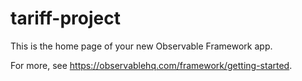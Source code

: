 # tariff-project

This is the home page of your new Observable Framework app.

For more, see <https://observablehq.com/framework/getting-started>.
